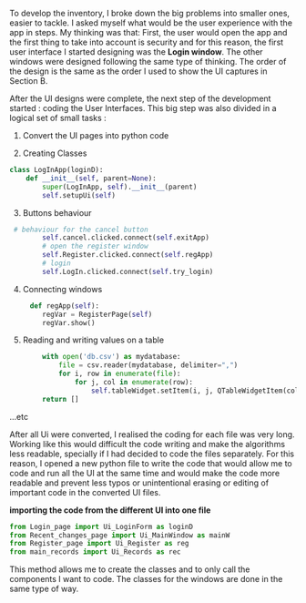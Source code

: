 To develop the inventory, I broke down the big problems into smaller ones, easier to tackle.
I asked myself what would be the user experience with the app in steps. My thinking was that: First, the user would open the app and the first 
thing to take into account is security and for this reason, the first user interface I started designing was the **Login window**. The other windows were designed following the same type of thinking. 
The order of the design is the same as the order I used to show the UI captures in Section B.

After the UI designs were complete, the next step of the development started : coding the User Interfaces. 
This big step was also divided in a logical set of small tasks : 
1. Convert the UI pages into python code

1. Creating Classes
```.py
class LogInApp(loginD):
    def __init__(self, parent=None):
        super(LogInApp, self).__init__(parent)
        self.setupUi(self)
```  
3. Buttons behaviour
```py
 # behaviour for the cancel button
        self.cancel.clicked.connect(self.exitApp)
        # open the register window
        self.Register.clicked.connect(self.regApp)
        # login
        self.LogIn.clicked.connect(self.try_login)
 ```
4. Connecting windows
```.py
     def regApp(self):
        regVar = RegisterPage(self)
        regVar.show()
```
        
5. Reading and writing values on a table
```.py
        with open('db.csv') as mydatabase:
            file = csv.reader(mydatabase, delimiter=",")
            for i, row in enumerate(file):
                for j, col in enumerate(row):
                    self.tableWidget.setItem(i, j, QTableWidgetItem(col))
        return []
  ```


...etc

After all Ui were converted, I realised the coding for each file was very long. Working like this would difficult the code writing and make the algorithms less readable, specially if I had decided to code the files separately. 
For this reason, I opened a new python file to write the code that would allow me to code and run all the UI at the same time and would make the code more 
readable and prevent less typos or unintentional erasing or editing of important code in the converted UI files.

**importing the code from the different UI into one file**
```.py
from Login_page import Ui_LoginForm as loginD
from Recent_changes_page import Ui_MainWindow as mainW
from Register_page import Ui_Register as reg
from main_records import Ui_Records as rec
```
This method allows me to create the classes and to only call the components I want to code. The classes for the windows are done in the same type of way. 
